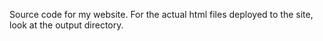 Source code for my website. For the actual html files deployed to the site, look at the output directory.
